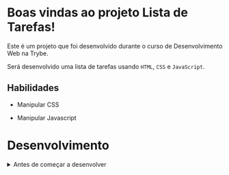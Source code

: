 # Boas vindas ao projeto Lista de Tarefas!

Este é um projeto que foi desenvolvido durante o curso de Desenvolvimento Web na Trybe.

Será desenvolvido uma lista de tarefas usando `HTML`, `CSS` e `JavaScript`.

## Habilidades

- Manipular CSS

- Manipular Javascript

# Desenvolvimento

<details>
  <summary>
      Antes de começar a desenvolver
  </summary>

1. Clone o repositório
  * `git clone git@github.com:mabiiak/todo-list-JS-dom.git`
  * Entre na pasta do repositório que você acabou de clonar:
    * `cd todo-list-JS-dom`

2. Instale as dependências e inicialize o projeto
  * Instale as dependências:
    * `npm install`

3. Crie uma branch a partir da branch `master`
  * Verifique que você está na branch `master`
    * Exemplo: `git branch`
  * Se não estiver, mude para a branch `master`
    * Exemplo: `git checkout master`
  * Agora, crie uma branch onde você vai guardar os `commits` do seu projeto
    * Você deve criar uma branch no seguinte formato: `nome-nome-do-projeto`

4. Adicione as mudanças ao _stage_ do Git e faça um `commit`
  * Verifique que as mudanças ainda não estão no _stage_
    * Exemplo: `git status` (devem aparecer listados os novos arquivos em vermelho)
  * Adicione o novo arquivo ao _stage_ do Git
      * Exemplo:
        * `git add .` (adicionando todas as mudanças - _que estavam em vermelho_ - ao stage do Git)
        * `git status` (devem aparecer listados os arquivos em verde)
  * Faça o `commit` inicial
      * Exemplo:
        * `git commit -m 'iniciando o projeto.'` (fazendo o primeiro commit)
        * `git status` (deve aparecer uma mensagem tipo _nothing to commit_ )

5. Adicione a sua branch com o novo `commit` ao repositório remoto
  * Usando o exemplo anterior: `git push -u origin nome-nome-do-projeto`

6. Crie um novo `Pull Request` _(PR)_
  * Vá até a página de _Pull Requests_ do [repositório no GitHub](https://github.com/mabiiak/todo-list-JS-dom.git/pulls)
  * Clique no botão verde _"New pull request"_
  * Clique na caixa de seleção _"Compare"_ e escolha a sua branch **com atenção**
  * Adicione uma descrição para o _Pull Request_, um título que o identifique, e clique no botão verde _"Create pull request"_. Crie da seguinte forma: `[JOAOZINHO] Projeto To Do List`
  * Adicione uma descrição para o _Pull Request_, um título claro que o identifique, e clique no botão verde _"Create pull request"_
  * **Não se preocupe em preencher mais nada por enquanto!**
  * Volte até a [página de _Pull Requests_ do repositório](https://github.com/mabiiak/todo-list-JS-dom.git/pulls) e confira que o seu _Pull Request_ está criado

## Requisitos

    ✅ 1 Adicione à sua lista o título "Minha Lista de Tarefas" em uma tag <header>

    ✅ 2 Adicione abaixo do título um pequeno e discreto parágrafo com id="funcionamento" e com o texto "Clique duas vezes em um item para marcá-lo como completo"

    ✅ 3 Adicione um input com o id="texto-tarefa" onde a pessoa usuária poderá digitar o nome do item que deseja adicionar à lista

    ✅ 4 Adicione uma lista ordenada de tarefas com o id="lista-tarefas"

    ✅ 5 Adicione um botão com id="criar-tarefa" e, ao clicar nesse botão, um novo item deverá ser criado ao final da lista e o texto do input deve ser limpo

    ✅ 6 Ordene os itens da lista de tarefas por ordem de criação

    ✅ 7 Clicar em um item da lista deve alterar a cor de fundo do item para cinza rgb(128,128,128)

    ❌ 8 Não deve ser possível selecionar mais de um elemento da lista ao mesmo tempo

    ✅ 9 Clicar duas vezes em um item, faz com que ele seja riscado, indicando que foi completo. Deve ser possível desfazer essa ação clicando novamente duas vezes no item

    ✅ 10 Adicione um botão com id="apaga-tudo" que quando clicado deve apagar todos os itens da lista

    ❌ 11 Adicione um botão com id="remover-finalizados" que quando clicado remove **somente** os elementos finalizados da sua lista

<details>
  <summary>
    Bônus
  </summary>

    ❌ 12 Adicione um botão com id="salvar-tarefas" que salve o conteúdo da lista. Se você fechar e reabrir a página, a lista deve continuar no estado em que estava

    ❌ 13 Adicione dois botões, um com id="mover-cima" e outro com id="mover-baixo", que permitam mover o item selecionado para cima ou para baixo na lista de tarefas

    ❌ 14 Adicione um botão com id="remover-selecionado" que, quando clicado, remove o item selecionado
